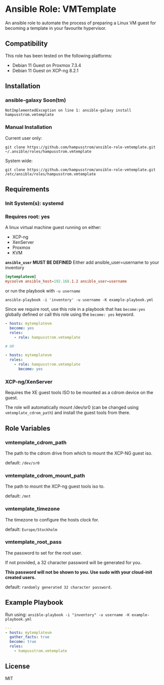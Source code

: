 # Ansible Role: VMTemplate


An ansible role to automate the process of preparing a Linux VM guest for becoming a template in your favourite hypervisor.

## Compatibility
This role has been tested on the following platforms:
* Debian 11 Guest on Proxmox 7.3.4
* Debian 11 Guest on XCP-ng 8.2.1

## Installation
### ansible-galaxy **Soon(tm)**
```
NotImplementedException on line 1: ansible-galaxy install hampusstrom.vmtemplate
```

### Manual Installation
Current user only:
```
git clone https://github.com/hampusstrom/ansible-role-vmtemplate.git ~/.ansible/roles/hampusstrom.vmtemplate
```
System wide:
```
git clone https://github.com/hampusstrom/ansible-role-vmtemplate.git /etc/ansible/roles/hampusstrom.vmtemplate
```


## Requirements

### Init System(s): **systemd**
### Requires root: **yes**

A linux virtual machine guest running on either:
* XCP-ng
* XenServer
* Proxmox
* KVM

**`ansible_user` MUST BE DEFINED**
Either add ansible_user=username to your inventory
```toml
[mytemplatevm]
mycoolvm ansible_host=192.168.1.2 ansible_user=username
```

or run the playbook with `-u username`

`ansible-playbook -i 'inventory' -u username -K example-playbook.yml`



Since we require root, use this role in a playbook that has `become:yes` globally defined or call this role using the `become: yes` keyword.


```yaml
- hosts: mytemplatevm
  become: yes
  roles:
    - role: hampusstrom.vmtemplate

# OR

- hosts: mytemplatevm
  roles:
    - role: hampusstrom.vmtemplate
      become: yes
```

### XCP-ng/XenServer
Requires the XE guest tools ISO to be mounted as a cdrom device on the guest.

The role will automatically mount /dev/sr0 (can be changed using `vmtemplate_cdrom_path`) and install the guest tools from there.

## Role Variables

### vmtemplate_cdrom_path
The path to the cdrom drive from which to mount the XCP-NG guest iso.

default: `/dev/sr0`

### vmtemplate_cdrom_mount_path
The path to mount the XCP-ng guest tools iso to.

default: `/mnt`

### vmtemplate_timezone
The timezone to configure the hosts clock for.

default: `Europe/Stockholm`

### vmtemplate_root_pass
The password to set for the root user.

If not provided, a 32 character password will be generated for you.

**This password will not be shown to you. Use sudo with your cloud-init created users.**

default: `randomly generated 32 character password.`

## Example Playbook

Run using:
`ansible-playbook -i "inventory" -u username -K example-playbook.yml`

```yaml
---
- hosts: mytemplatevm
  gather_facts: true
  become: true
  roles:
    - hampusstrom.vmtemplate
```
License
-------

MIT
